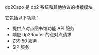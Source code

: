 dp2Capo 是 dp2 系统和其他协议的桥接模块。

它包括以下功能：
* 提供点对点图书馆功能 API 服务
* 响应 dp2Router 的点对点请求
* Z39.50 服务
* SIP 服务
